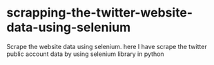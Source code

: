 # scrapping-the-twitter-website-data-using-selenium
Scrape the website data using selenium. here I have scrape the twitter public account data by using selenium library in python
